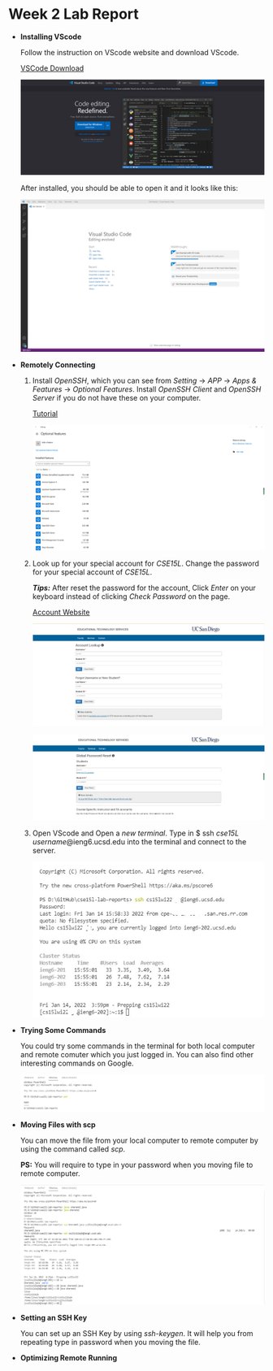 # Week 2 Lab Report

* **Installing VScode**
    
    Follow the instruction on VScode website and download VScode.
    
    [VSCode Download](https://code.visualstudio.com/)

    ![Image](DownloadVScode.png)

    After installed, you should be able to open it and it looks like this:
    
    ![Image](VSCode.png)
    


* **Remotely Connecting**
    1. Install *OpenSSH*, which you can see from *Setting* -> *APP* -> *Apps & Features* -> *Optional Features*. Install *OpenSSH Client* and *OpenSSH Server* if you do not 
       have these on your computer.
       
       [Tutorial](https://docs.microsoft.com/en-us/windows-server/administration/openssh/openssh_install_firstuse)

       ![Image](OpenSSH.png)
       
    2. Look up for your special account for *CSE15L*. Change the password for your special account of *CSE15L*.

       ***Tips:***  After reset the password for the account, Click *Enter* on your keyboard instead of clicking *Check Password* on the page.

       [Account Website](https://sdacs.ucsd.edu/~icc/index.php)

       ![Image](ETS.png)

       ![Image](Password.png)

    3. Open VScode and Open a *new terminal*. Type in $ ssh *cse15L username*@ieng6.ucsd.edu into the terminal and connect to the server.
       
       ![Image](Login.png)
* **Trying Some Commands**
    
    You could try some commands in the terminal for both local computer and remote comuter which you just logged in. You can also find other interesting commands on Google.

    ![Image](Command.png)

* **Moving Files with scp**

    You can move the file from your local computer to remote computer by using the command called *scp*.
    
    **PS:** You will require to type in your password when you moving file to remote computer.

    ![Image](scp.png)

* **Setting an SSH Key**
    
    You can set up an SSH Key by using *ssh-keygen*. It will help you from repeating type in password when you moving the file.


* **Optimizing Remote Running**

    